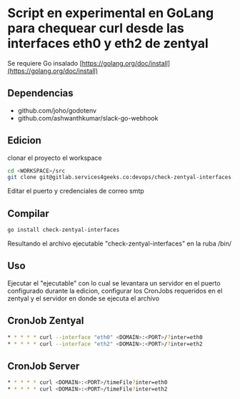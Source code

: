 Script en experimental en GoLang para chequear curl desde las interfaces eth0 y eth2 de zentyal
===============================================================================================

Se requiere Go insalado [https://golang.org/doc/install](https://golang.org/doc/install)

Dependencias
------------
- github.com/joho/godotenv
- github.com/ashwanthkumar/slack-go-webhook

Edicion
-------
clonar el proyecto el workspace

```bash
cd <WORKSPACE>/src
git clone git@gitlab.services4geeks.co:devops/check-zentyal-interfaces.git
```

Editar el puerto y credenciales de correo smtp

Compilar
--------
```bash
go install check-zentyal-interfaces
```
Resultando el archivo ejecutable "check-zentyal-interfaces" en la ruba <WORKSPACE>/bin/

Uso
---
Ejecutar el "ejecutable" con lo cual se levantara un servidor en el puerto configurado durante la edicion, configurar los CronJobs requeridos en el zentyal y el servidor en donde se ejecuta el archivo

CronJob Zentyal
---------------
```bash
* * * * * curl --interface "eth0" <DOMAIN>:<PORT>/?inter=eth0
* * * * * curl --interface "eth2" <DOMAIN>:<PORT>/?inter=eth2
```

CronJob Server
---------------
```bash
* * * * * curl <DOMAIN>:<PORT>/timeFile?inter=eth0
* * * * * curl <DOMAIN>:<PORT>/timeFile?inter=eth2
```


